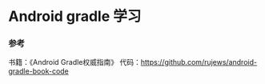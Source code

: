 # Android gradle 学习

### 参考

书籍：《Android Gradle权威指南》
代码：https://github.com/rujews/android-gradle-book-code

